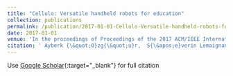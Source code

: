 ```yaml
---
title: "Cellulo: Versatile handheld robots for education"
collection: publications
permalink: /publication/2017-01-01-Cellulo-Versatile-handheld-robots-for-education
date: 2017-01-01
venue: 'In the proceedings of Proceedings of the 2017 ACM/IEEE International Conference on Human-Robot Interaction'
citation: ' Ayberk {\&quot;O}zg{\&quot;u}r,  S{\&apos;e}verin Lemaignan,  Wafa Johal,  Maria Beltran,  Manon Briod,  L{\&apos;e}a Pereyre,  Francesco Mondada,  Pierre Dillenbourg, &quot;Cellulo: Versatile handheld robots for education.&quot; In the proceedings of Proceedings of the 2017 ACM/IEEE International Conference on Human-Robot Interaction, 2017.'
---
```

Use [Google Scholar](https://scholar.google.com/scholar?q=Cellulo:+Versatile+handheld+robots+for+education){:target="_blank"} for full citation